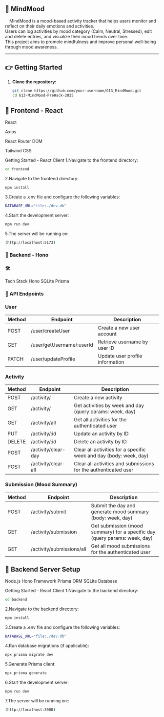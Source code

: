 ## :brain: MindMood  
&emsp;MindMood is a mood-based activity tracker that helps users monitor and reflect on their daily emotions and activities.  
Users can log activities by mood category (Calm, Neutral, Stressed), edit and delete entries, and visualize their mood trends over time.  
This project aims to promote mindfulness and improve personal well-being through mood awareness.

---

## :point_right: Getting Started

1. **Clone the repository:**  
   ```bash
   git clone https://github.com/your-username/G13_MindMood.git
   cd G13-MindMood-PreHack-2025


## :robot: Frontend - React

React

Axios

React Router DOM

Tailwind CSS

Getting Started - React Client
1.Navigate to the frontend directory:
 ```bash
cd frontend
   ```
2.Navigate to the frontend directory:
 ```bash
npm install
   ```
3.Create a .env file and configure the following variables:
 ```bash
DATABASE_URL="file:./dev.db"
 ```
4.Start the development server:
 ```bash
npm run dev
 ```
5.The server will be running on:
 ```bash
(http://localhost:5173)
 ```

### :wrench: Backend - Hono
### :hammer_and_wrench: 
Tech Stack
Hono
SQLite
Prisma

### :robot: API Endpoints
### User
| Method | Endpoint               | Description                               |
|--------|------------------------|-------------------------------------------|
| POST   | /user/createUser       | Create a new user account                  |
| GET    | /user/getUsername/:userId | Retrieve username by user ID               |
| PATCH  | /user/updateProfile    | Update user profile information            |

### Activity
| Method | Endpoint                      | Description                                 |
|--------|-------------------------------|---------------------------------------------|
| POST   | /activity/                    | Create a new activity                        |
| GET    | /activity/                    | Get activities by week and day (query params: week, day) |
| GET    | /activity/all                 | Get all activities for the authenticated user |
| PUT    | /activity/:id                 | Update an activity by ID                     |
| DELETE | /activity/:id                 | Delete an activity by ID                     |
| POST   | /activity/clear-day           | Clear all activities for a specific week and day (body: week, day) |
| POST   | /activity/clear-all           | Clear all activities and submissions for the authenticated user |

### Submission (Mood Summary)
| Method | Endpoint                       | Description                                |
|--------|-------------------------------|--------------------------------------------|
| POST   | /activity/submit               | Submit the day and generate mood summary (body: week, day) |
| GET    | /activity/submission           | Get submission (mood summary) for a specific day (query params: week, day) |
| GET    | /activity/submissions/all      | Get all mood submissions for the authenticated user |


## :robot: Backend Server Setup
Node.js
Hono Framework
Prisma ORM
SQLite Database

Getting Started - React Client
1.Navigate to the backend directory:
 ```bash
cd backend
   ```
2.Navigate to the backend directory:
 ```bash
npm install
   ```
3.Create a .env file and configure the following variables:
 ```bash
DATABASE_URL="file:./dev.db"
 ```
4.Run database migrations (if applicable):
 ```bash
npx prisma migrate dev
 ```
5.Generate Prisma client:
 ```bash
npx prisma generate
 ```
6.Start the development server:
 ```bash
npm run dev
 ```
7.The server will be running on::
 ```bash
(http://localhost:3000)
 ```
